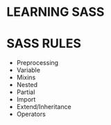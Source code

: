 # LEARNING SASS

# SASS RULES
* Preprocessing
* Variable
* Mixins
* Nested
* Partial
* Import
* Extend/Inheritance
* Operators
